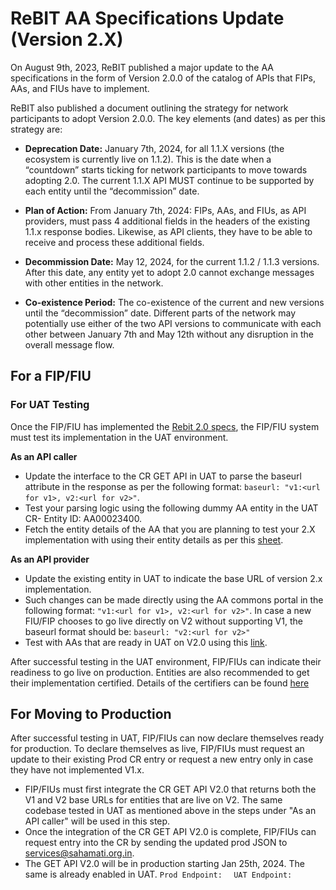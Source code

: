 # ReBIT AA Specifications Update (Version 2.X)

On August 9th, 2023, ReBIT published a major update to the AA specifications in the form of Version 2.0.0 of the catalog of APIs that FIPs, AAs, and FIUs have to implement.

ReBIT also published a document outlining the strategy for network participants to adopt Version 2.0.0. The key elements (and dates) as per this strategy are:

- **Deprecation Date:** January 7th, 2024, for all 1.1.X versions (the ecosystem is currently live on 1.1.2). This is the date when a “countdown” starts ticking for network participants to move towards adopting 2.0. The current 1.1.X API MUST continue to be supported by each entity until the “decommission” date.

- **Plan of Action:** From January 7th, 2024: FIPs, AAs, and FIUs, as API providers, must pass 4 additional fields in the headers of the existing 1.1.x response bodies. Likewise, as API clients, they have to be able to receive and process these additional fields.

- **Decommission Date:** May 12, 2024, for the current 1.1.2 / 1.1.3 versions. After this date, any entity yet to adopt 2.0 cannot exchange messages with other entities in the network.

- **Co-existence Period:** The co-existence of the current and new versions until the “decommission” date. Different parts of the network may potentially use either of the two API versions to communicate with each other between January 7th and May 12th without any disruption in the overall message flow.

## For a FIP/FIU

### For UAT Testing
Once the FIP/FIU has implemented the [Rebit 2.0 specs](https://api.rebit.org.in/), the FIP/FIU system must test its implementation in the UAT environment.

**As an API caller**
- Update the interface to the CR GET API in UAT to parse the baseurl attribute in the response as per the following format: `baseurl: "v1:<url for v1>, v2:<url for v2>"`. 
- Test your parsing logic using the following dummy AA entity in the UAT CR- Entity ID: AA00023400. 
- Fetch the entity details of the AA that you are planning to test your 2.X implementation with using their entity details as per this [sheet](https://github.com/Sahamati/Ecosystem-Readiness-for-ReBIT-2.x-specs-/blob/main/Readiness_of_AAs.md).

**As an API provider**
- Update the existing entity in UAT to indicate the base URL of version 2.x implementation.
- Such changes can be made directly using the AA commons portal in the following format: `"v1:<url for v1>, v2:<url for v2>"`. In case a new FIU/FIP chooses to go live directly on V2 without supporting V1, the baseurl format should be: `baseurl: "v2:<url for v2>"` 
- Test with AAs that are ready in UAT on V2.0 using this [link](https://github.com/Sahamati/Ecosystem-Readiness-for-ReBIT-2.x-specs-/blob/main/Readiness_of_AAs.md).

After successful testing in the UAT environment, FIP/FIUs can indicate their readiness to go live on production. Entities are also recommended to get their implementation certified. Details of the certifiers can be found [here](https://github.com/Sahamati/Ecosystem-Readiness-for-ReBIT-2.x-specs-/blob/main/Status_of_Certifiers.md)

## For Moving to Production
After successful testing in UAT, FIP/FIUs can now declare themselves ready for production. To declare themselves as live, FIP/FIUs must request an update to their existing Prod CR entry or request a new entry only in case they have not implemented V1.x.

- FIP/FIUs must first integrate the CR GET API V2.0 that returns both the V1 and V2 base URLs for entities that are live on V2. The same codebase tested in UAT as mentioned above in the steps under "As an API caller" will be used in this step. 
- Once the integration of the CR GET API V2.0 is complete, FIP/FIUs can request entry into the CR by sending the updated prod JSON to [services@sahamati.org.in](mailto:services@sahamati.org.in).
- The GET API V2.0 will be in production starting Jan 25th, 2024. The same is already enabled in UAT.
  `Prod Endpoint:  `
  `UAT Endpoint:`
